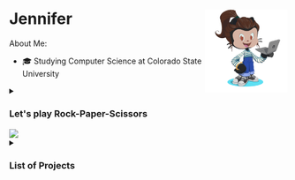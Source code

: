 

<!---
Jennifer184/Jennifer184 is a ✨ special ✨ repository because its `README.md` (this file) appears on your GitHub profile.
You can click the Preview link to take a look at your changes.
--->


# Jennifer <img align="right" width="150" height="150" src="/images/octocat-rotate.gif"> 

About Me:
* 🎓 Studying Computer Science at Colorado State University 

<!-- Rock paper scissors game -->
<details><summary><h3> Let's play Rock-Paper-Scissors  &nbsp  &nbsp</h3><img align="center" src="https://img.shields.io/badge/dynamic/json?color=brightgreen&label=Rock%20Paper%20Scissors&query=status&url=https%3A%2F%2Fjennifer184.pythonanywhere.com%2Foutcome.json?cacheSeconds=3600"></summary>

 Pick a hand to play 
 
| Rock | Paper | Scissors |
|:----:|:-----:|:----------:|
| <a href="https://jennifer184.pythonanywhere.com/1"> <img src="/images/rock.png"  width=40% height=40%></a> | <a href="https://jennifer184.pythonanywhere.com/2"><img src="/images/paper.png"  width=40% height=40%></a> | <a href="https://jennifer184.pythonanywhere.com/3"> <img src="/images/scissors.png"  width=40% height=40%> </a> |

 <!-- List of Projects -->
</details>
 <details><summary><h3> List of Projects </h3></summary>
 <!-- github game -->
 <div>
  <img src="/images/game_screenshot.png" align="right" width=40% height=40%><h4> Github Game </h4> A personal project inspired by quick a youtube video ( https://www.youtube.com/watch?v=0TTpXDYnAg8), This was a difficult project to recreate becasue the starter code did not work and there were huge gaps in the implementation. After building a simple functional web app hosted by PythonAnywhere, I upped the ante and refactored the code to meet the object oriented paradigm, and included custom html pages to show what hand the player chose v.s. the computer's. I was also fusturated with running into games that didn't work, so implemented a custom Github badge using Shields.io that would let the player know that this game was up and working. To do this, the app additionaly updates a json that the badge can refer to every hour and display on my Github readme. (Python, CSS, HTML, JSON, PythonAnywhere, Shields.io)
 </div>
  <!-- Testing Project -->
 <div align="right">
  <img src="/images/graphTestSuite.png" align="left" width=30% height="215px"><img src="/images/graphTestTime.png" align="left" width=30% height="215px">
  <div align="left">
  <h4> Test analysis on Apache Commons Lang API Project </h4>
 A 4 month group project where we developed new unit tests, added auto generated test, and researched which regression tools worked best at bringing down the total time and number of tests requried to run after changes were made. Ekstazi ran fewer test after changes but HyRts ran faster. (Java, JUnit, Python, git, PIT, Maven, Randoop, EvoSuite, Ekstazi, HyRts)
  </div>
 </div>
  <!-- Trip Planning App Project -->
  <div>
   <img src="/images/trip-planner.gif" align="left" width=25% height=25%>
    <div align="right">
     <div align="left">
      <h4> Mobile Trip Planning App Project </h4>
      A 4 month project with a group of 5, where we added new features to bring the app to full functionality. I implemented a dynamicly populated list of places choosen by the user to create a trip planner and later converted it to a drag and drop list. Additionaly, I added the ability to upload and download the trip in a svg map with corditinates and lines to represent the total path of the users trip. For the back-end, I helped optimize the trip distance, and sped up client/server communication to under 1 second by troubleshooting with Postman . (Java, JavaScript, JUnit, Jest, Maven, Postman, React, Geolocation, Postman)
     </div>
   </div>
  </div>
 </br>
 </br>
 </br>
 </br>
 </br>
 </br>
 </br>
 </br>
 <!-- Cat Feeder Project -->
<div>
 <img src="/images/pet_feeder.png" align="right" width=40% height=40%>
 <h4>IoT Remote Cat Feeder with Webcam using Raspberry Pi</h4>
 A personal fun project to feed my cats breakfast and dinner so I didn't have to. I added a 
 remote feeding feature paired with a webcam to help me decide on the optimal amount of 
 food to deliver them. This little project allowed my to go on small trip while not having 
 to board them or hire anyone since I could monitor their food, water, litter, and make 
 adjustments remotely. (Python, hardware, Bash, Yawcam, Remote SSH)
</div>
</br>
</br>
<!-- Weather app -->
<div>
 <img src="/images/weather_app.jpg" align="left" width=40% height=40%>
 <h4> Windows Media Weather Reader </h4>
 A personal fun project that when ran from the terminal, will launch a Windows Media Player 
 and read the current weather in your given location. (Python, Text-to-Talk gtts, html parser BeautifulSoup, request to get url)
</div>
</details>
